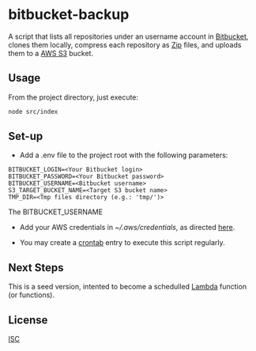 # bitbucket-backup

A script that lists all repositories under an username account in [Bitbucket](https://bitbucket.org/), clones them locally, compress each repository as [Zip](https://en.wikipedia.org/wiki/Zip_(file_format)) files, and uploads them to a [AWS S3](https://aws.amazon.com/pt/s3/) bucket.

## Usage
From the project directory, just execute:

```bash
node src/index
```

## Set-up
- Add a .env file to the project root with the following parameters:
```
BITBUCKET_LOGIN=<Your Bitbucket login>
BITBUCKET_PASSWORD=<Your Bitbucket password>
BITBUCKET_USERNAME=<Bitbucket username>
S3_TARGET_BUCKET_NAME=<Target S3 bucket name>
TMP_DIR=<Tmp files directory (e.g.: 'tmp/')>
```
The BITBUCKET_USERNAME

- Add your AWS credentials in _~/.aws/credentials_, as directed [here](https://docs.aws.amazon.com/cli/latest/userguide/cli-configure-files.html).

- You may create a [crontab](https://pt.wikipedia.org/wiki/Crontab) entry to execute this script regularly.

## Next Steps
This is a seed version, intented to become a schedulled [Lambda](https://aws.amazon.com/pt/lambda/) function (or functions).

## License
[ISC](https://choosealicense.com/licenses/isc/)